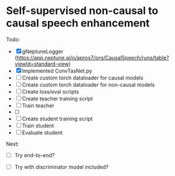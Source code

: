 # Self-supervised non-causal to causal speech enhancement

Todo:

- [x] gNeptuneLogger (https://app.neptune.ai/o/apros7/org/CausalSpeech/runs/table?viewId=standard-view)
- [x] Implemented ConvTasNet.py
- [ ] Create custom torch dataloader for causal models
- [ ] Create custom torch dataloader for non-causal models
- [ ] Create loss/eval scripts
- [ ] Create teacher training script
- [ ] Train teacher
- [ ] 
- [ ] Create student training script
- [ ] Train student
- [ ] Evaluate student

Next:
- [ ] Try end-to-end?
- [ ] Try with discriminator model included?

